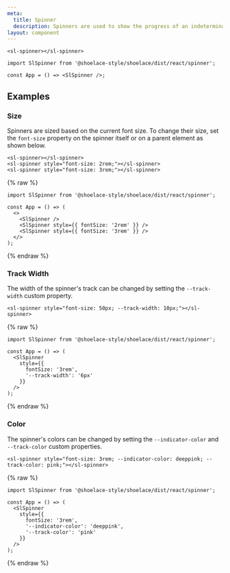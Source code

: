 ```yaml
---
meta:
  title: Spinner
  description: Spinners are used to show the progress of an indeterminate operation.
layout: component
---
```


```html:preview
<sl-spinner></sl-spinner>
```

```jsx:react
import SlSpinner from '@shoelace-style/shoelace/dist/react/spinner';

const App = () => <SlSpinner />;
```

## Examples

### Size

Spinners are sized based on the current font size. To change their size, set the `font-size` property on the spinner itself or on a parent element as shown below.

```html:preview
<sl-spinner></sl-spinner>
<sl-spinner style="font-size: 2rem;"></sl-spinner>
<sl-spinner style="font-size: 3rem;"></sl-spinner>
```

{% raw %}

```jsx:react
import SlSpinner from '@shoelace-style/shoelace/dist/react/spinner';

const App = () => (
  <>
    <SlSpinner />
    <SlSpinner style={{ fontSize: '2rem' }} />
    <SlSpinner style={{ fontSize: '3rem' }} />
  </>
);
```

{% endraw %}

### Track Width

The width of the spinner's track can be changed by setting the `--track-width` custom property.

```html:preview
<sl-spinner style="font-size: 50px; --track-width: 10px;"></sl-spinner>
```

{% raw %}

```jsx:react
import SlSpinner from '@shoelace-style/shoelace/dist/react/spinner';

const App = () => (
  <SlSpinner
    style={{
      fontSize: '3rem',
      '--track-width': '6px'
    }}
  />
);
```

{% endraw %}

### Color

The spinner's colors can be changed by setting the `--indicator-color` and `--track-color` custom properties.

```html:preview
<sl-spinner style="font-size: 3rem; --indicator-color: deeppink; --track-color: pink;"></sl-spinner>
```

{% raw %}

```jsx:react
import SlSpinner from '@shoelace-style/shoelace/dist/react/spinner';

const App = () => (
  <SlSpinner
    style={{
      fontSize: '3rem',
      '--indicator-color': 'deeppink',
      '--track-color': 'pink'
    }}
  />
);
```

{% endraw %}
